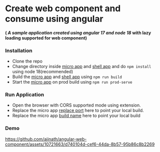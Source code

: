 # Create web component and consume using angular
#### ( _A sample application created using angular 17 and node 18_ with lazy loading supported for web component)

###  Installation 
- Clone the repo
- Change directory inside  [micro app] and [shell app] and do `npm install` using node 18(recommended)
- Build the [micro app] and [shell app] using `npm run build`
- Start the [micro app] on prod build using `npm run prod-serve`

### Run Application
- Open the browser with CORS supported mode using extension.
- Replace the micro app [replace port] here to point your local build.
- Replace the micro app [build name] here to point your local build

### Demo 
https://github.com/ajinath/angular-web-component/assets/10721663/d740104d-cef6-44da-8b57-95b86c8b2269




[micro app]: <https://github.com/ajinath/angular-web-component/blob/main/micro-app/README.md>
[shell app]: <https://github.com/ajinath/angular-web-component/blob/main/shell-app/README.md>
[replace port]: <https://github.com/ajinath/angular-web-component/blob/2ddf1a60383c544e10ee47ac5a06b5e9c0f22c5a/shell-app/src/app/app.component.ts#L26C5-L26C38>
[build name]: <https://github.com/ajinath/angular-web-component/blob/2ddf1a60383c544e10ee47ac5a06b5e9c0f22c5a/shell-app/src/app/app.component.ts#L27C6-L27C30>
